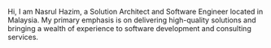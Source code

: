 Hi, I am Nasrul Hazim, a Solution Architect and Software Engineer located in Malaysia. My primary emphasis is on delivering high-quality solutions and bringing a wealth of experience to software development and consulting services.


